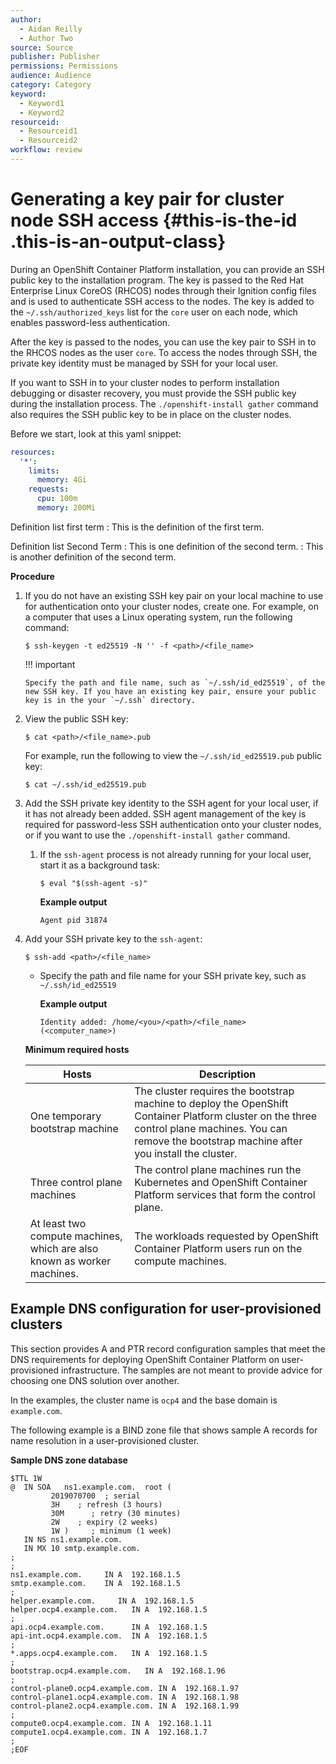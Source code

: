 ```yaml
---
author:
  - Aidan Reilly
  - Author Two
source: Source
publisher: Publisher
permissions: Permissions
audience: Audience
category: Category
keyword:
  - Keyword1
  - Keyword2
resourceid:
  - Resourceid1
  - Resourceid2
workflow: review
---
```


# Generating a key pair for cluster node SSH access  {#this-is-the-id .this-is-an-output-class}

During an OpenShift Container Platform installation, you can provide an SSH public key to the installation program. The key is passed to the Red Hat Enterprise Linux CoreOS (RHCOS) nodes through their Ignition config files and is used to authenticate SSH access to the nodes. The key is added to the `~/.ssh/authorized_keys` list for the `core` user on each node, which enables password-less authentication.

After the key is passed to the nodes, you can use the key pair to SSH in to the RHCOS nodes as the user `core`. To access the nodes through SSH, the private key identity must be managed by SSH for your local user.

If you want to SSH in to your cluster nodes to perform installation debugging or disaster recovery, you must provide the SSH public key during the installation process. The `./openshift-install gather` command also requires the SSH public key to be in place on the cluster nodes.

Before we start, look at this yaml snippet: 

```yaml
resources:
  '*':
    limits:
      memory: 4Gi
    requests:
      cpu: 100m
      memory: 200Mi
```

Definition list first term
: This is the definition of the first term.

Definition list Second Term
: This is one definition of the second term.
: This is another definition of the second term.

**Procedure**

1. If you do not have an existing SSH key pair on your local machine to use for authentication onto your cluster nodes, create one. For example, on a computer that uses a Linux operating system, run the following command:

   ```terminal
   $ ssh-keygen -t ed25519 -N '' -f <path>/<file_name>
   ```

   !!! important

       Specify the path and file name, such as `~/.ssh/id_ed25519`, of the new SSH key. If you have an existing key pair, ensure your public key is in the your `~/.ssh` directory.

2. View the public SSH key:

   ```terminal
   $ cat <path>/<file_name>.pub
   ```

   For example, run the following to view the `~/.ssh/id_ed25519.pub` public key:

   ```termanal
   $ cat ~/.ssh/id_ed25519.pub
   ```

3. Add the SSH private key identity to the SSH agent for your local user, if it has not already been added. SSH agent management of the key is required for password-less SSH authentication onto your cluster nodes, or if you want to use the `./openshift-install gather` command.

   1. If the `ssh-agent` process is not already running for your local user, start it as a background task:

      ```terminal
      $ eval "$(ssh-agent -s)"
      ```

      **Example output**

      ```terminal
      Agent pid 31874
      ```

4. Add your SSH private key to the `ssh-agent`:

   ```terminal
   $ ssh-add <path>/<file_name>
   ```
   * Specify the path and file name for your SSH private key, such as `~/.ssh/id_ed25519`

      **Example output**

      ```terminal
      Identity added: /home/<you>/<path>/<file_name> (<computer_name>)
      ```

   **Minimum required hosts**

   | Hosts | Description |
   | ---- | ---- |
   | One temporary bootstrap machine | The cluster requires the bootstrap machine to deploy the OpenShift Container Platform cluster on the three control plane machines. You can remove the bootstrap machine after you install the cluster. |
   | Three control plane machines | The control plane machines run the Kubernetes and OpenShift Container Platform services that form the control plane. |
   | At least two compute machines, which are also known as worker machines. | The workloads requested by OpenShift Container Platform users run on the compute machines. |

## Example DNS configuration for user-provisioned clusters

This section provides A and PTR record configuration samples that meet the DNS requirements for deploying OpenShift Container Platform on user-provisioned infrastructure. The samples are not meant to provide advice for choosing one DNS solution over another.

In the examples, the cluster name is `ocp4` and the base domain is `example.com`.

The following example is a BIND zone file that shows sample A records for name resolution in a user-provisioned cluster.

**Sample DNS zone database**

```terminal
$TTL 1W
@  IN SOA   ns1.example.com.  root (
         2019070700  ; serial
         3H    ; refresh (3 hours)
         30M      ; retry (30 minutes)
         2W    ; expiry (2 weeks)
         1W )     ; minimum (1 week)
   IN NS ns1.example.com.
   IN MX 10 smtp.example.com.
;
;
ns1.example.com.     IN A  192.168.1.5
smtp.example.com.    IN A  192.168.1.5
;
helper.example.com.     IN A  192.168.1.5
helper.ocp4.example.com.   IN A  192.168.1.5
;
api.ocp4.example.com.      IN A  192.168.1.5
api-int.ocp4.example.com.  IN A  192.168.1.5
;
*.apps.ocp4.example.com.   IN A  192.168.1.5
;
bootstrap.ocp4.example.com.   IN A  192.168.1.96
;
control-plane0.ocp4.example.com. IN A  192.168.1.97
control-plane1.ocp4.example.com. IN A  192.168.1.98
control-plane2.ocp4.example.com. IN A  192.168.1.99
;
compute0.ocp4.example.com. IN A  192.168.1.11
compute1.ocp4.example.com. IN A  192.168.1.7
;
;EOF
```